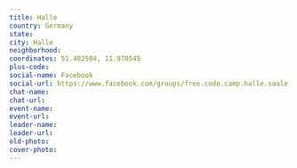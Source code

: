 ```yaml
---
title: Halle
country: Germany
state: 
city: Halle
neighborhood: 
coordinates: 51.482504, 11.970545
plus-code:
social-name: Facebook
social-url: https://www.facebook.com/groups/free.code.camp.halle.saale
chat-name:
chat-url:
event-name:
event-url:
leader-name:
leader-url:
old-photo: 
cover-photo:
---
```


